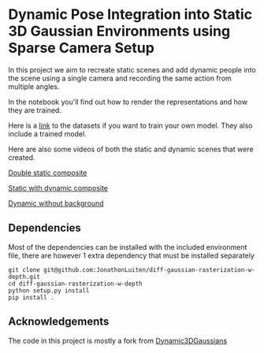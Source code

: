 # Dynamic Pose Integration into Static 3D Gaussian Environments using Sparse Camera Setup
In this project we aim to recreate static scenes and add dynamic people into the scene using a single camera and recording the same action from multiple angles.

In the notebook you'll find out how to render the representations and how they are trained.

Here is a [link](https://drive.google.com/drive/folders/1jCHJ-p2XZ9G_YfjK8zg2acvkTjOCiYOD?usp=sharing) to the datasets if you want to train your own model. They also include a trained model.

Here are also some videos of both the static and dynamic scenes that were created.

[Double static composite](https://drive.google.com/file/d/18kkBAwH7lkDuBqbhszvDfKwbNQfevW1K/preview)

[Static with dynamic composite](https://drive.google.com/file/d/12Oh_4Zxk8LuQjZoeZhoGy7Y8x5aF4USe/preview)

[Dynamic without background](https://drive.google.com/file/d/1rJ09Zou75WvfTbCBbnYSOj-qAtoCydew/preview)

## Dependencies
Most of the dependencies can be installed with the included environment file, there are however 1 extra dependency that must be installed separately
```
git clone git@github.com:JonathonLuiten/diff-gaussian-rasterization-w-depth.git
cd diff-gaussian-rasterization-w-depth
python setup.py install
pip install .
```

## Acknowledgements
The code in this project is mostly a fork from [Dynamic3DGaussians](https://github.com/JonathonLuiten/Dynamic3DGaussians)
